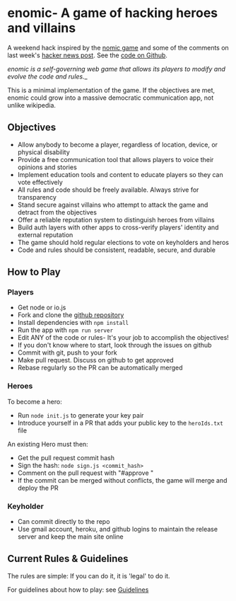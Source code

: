 # enomic- A game of hacking heroes and villains

A weekend hack inspired by the [nomic game](http://legacy.earlham.edu/~peters/nomic.htm) and some of the comments on last week's [hacker news post](https://news.ycombinator.com/item?id=10056705). See the [code on Github](https://github.com/enomic/enomic).

_enomic is a self-governing web game that allows its players to modify and evolve the code and rules.__

This is a minimal implementation of the game. If the objectives are met, enomic could grow into a massive democratic communication app, not unlike wikipedia.

## Objectives
- Allow anybody to become a player, regardless of location, device, or physical disability
- Provide a free communication tool that allows players to voice their opinions and stories
- Implement education tools and content to educate players so they can vote effectively
- All rules and code should be freely available. Always strive for transparency
- Stand secure against villains who attempt to attack the game and detract from the objectives
- Offer a reliable reputation system to distinguish heroes from villains
- Build auth layers with other apps to cross-verify players' identity and external reputation
- The game should hold regular elections to vote on keyholders and heros
- Code and rules should be consistent, readable, secure, and durable

## How to Play

### Players
- Get node or io.js
- Fork and clone the [github repository](https://github.com/enomic/enomic)
- Install dependencies with `npm install`
- Run the app with `npm run server`
- Edit ANY of the code or rules- It's your job to accomplish the objectives!
- If you don't know where to start, look through the issues on github
- Commit with git, push to your fork
- Make pull request. Discuss on github to get approved
- Rebase regularly so the PR can be automatically merged

### Heroes
To become a hero:

- Run `node init.js` to generate your key pair
- Introduce yourself in a PR that adds your public key to the `heroIds.txt` file

An existing Hero must then:

- Get the pull request commit hash
- Sign the hash: `node sign.js <commit_hash>`
- Comment on the pull request with "#approve <signature>"
- If the commit can be merged without conflicts, the game will merge and deploy the PR

### Keyholder
- Can commit directly to the repo
- Use gmail account, heroku, and github logins to maintain the release server and keep the main site online

## Current Rules & Guidelines
The rules are simple: If you can do it, it is 'legal' to do it.

For guidelines about how to play: see [Guidelines](/docs/Guidelines.md)
